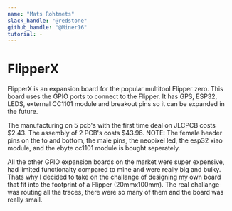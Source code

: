 ```yaml
---
name: "Mats Rohtmets"
slack_handle: "@redstone"
github_handle: "@Miner16"
tutorial: -
---
```


# FlipperX

<!-- Describe your board in 2-3 sentences. What are you making? What will it do? -->
FlipperX is an expansion board for the popular multitool Flipper zero. This board uses the GPIO ports to connect to the Flipper. It has GPS, ESP32, LEDS, external CC1101 module and
breakout pins so it can be expanded in the future.

<!-- How much is it going to cost? -->
The manufacturing on 5 pcb's with the first time deal on JLCPCB costs $2.43.
The assembly of 2 PCB's costs $43.96.
NOTE: The female header pins on the to and bottom, the male pins, the neopixel led, the esp32 xiao module, and the ebyte cc1101 module is bought seperately.

<!-- Tell us a little bit about your design process. What were some challenges? What helped? -->
All the other GPIO expansion boards on the market were super expensive, had limited functionalty compared to mine and were really big and bulky.
Thats why I decided to take on the challange of designing my own board that fit into the footprint of a Flipper (20mmx100mm). The real challange was routing all the traces,
there were so many of them and the board was really small.
